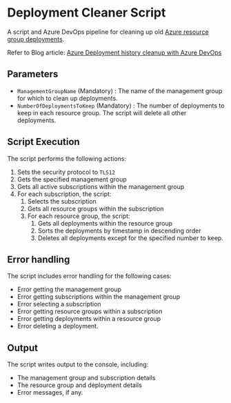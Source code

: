 # Deployment Cleaner Script

A script and Azure DevOps pipeline for cleaning up old [Azure resource group deployments](https://learn.microsoft.com/azure/azure-resource-manager/troubleshooting/deployment-quota-exceeded?tabs=azure-cli&WT.mc_id=AZ-MVP-5004796).

Refer to Blog article: [Azure Deployment history cleanup with Azure DevOps](https://luke.geek.nz/azure/azure-deployment-cleanup-with-azure-devops/)

## Parameters
- `ManagementGroupName` (Mandatory) : The name of the management group for which to clean up deployments.
- `NumberOfDeploymentsToKeep` (Mandatory) : The number of deployments to keep in each resource group. The script will delete all other deployments.

## Script Execution
The script performs the following actions:
1. Sets the security protocol to `TLS12`
2. Gets the specified management group
3. Gets all active subscriptions within the management group
4. For each subscription, the script:
   1. Selects the subscription
   2. Gets all resource groups within the subscription
   3. For each resource group, the script:
      1. Gets all deployments within the resource group
      2. Sorts the deployments by timestamp in descending order
      3. Deletes all deployments except for the specified number to keep.

## Error handling
The script includes error handling for the following cases:
- Error getting the management group
- Error getting subscriptions within the management group
- Error selecting a subscription
- Error getting resource groups within a subscription
- Error getting deployments within a resource group
- Error deleting a deployment.

## Output
The script writes output to the console, including:
- The management group and subscription details
- The resource group and deployment details
- Error messages, if any.
